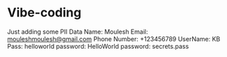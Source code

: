 # Vibe-coding
Just adding some PII Data
Name: Moulesh
Email: mouleshmoulesh@gmail.com
Phone Number: +123456789
UserName: KB
Pass: helloworld
password: HelloWorld
password: secrets.pass
